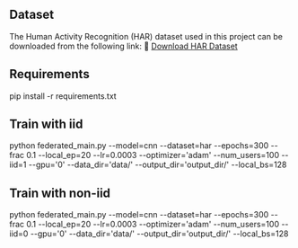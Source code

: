 ## Dataset
The Human Activity Recognition (HAR) dataset used in this project can be downloaded from the following link:
🔗 [Download HAR Dataset](https://drive.google.com/drive/u/3/folders/1X6L4y2t2TwjkTAUfEE0ANBusTzNV27LA)
## Requirements
pip install -r requirements.txt
## Train with iid
python federated_main.py --model=cnn --dataset=har --epochs=300 --frac 0.1 --local_ep=20 --lr=0.0003 --optimizer='adam' --num_users=100 --iid=1 --gpu='0' --data_dir='data/' --output_dir='output_dir/' --local_bs=128
## Train with non-iid
python federated_main.py --model=cnn --dataset=har --epochs=300 --frac 0.1 --local_ep=20 --lr=0.0003 --optimizer='adam' --num_users=100 --iid=0 --gpu='0' --data_dir='data/' --output_dir='output_dir/' --local_bs=128
